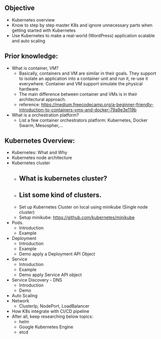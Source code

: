 ## Objective
- Kubernetes overview
- Know to step by step master K8s and ignore unnecessary parts when getting started with Kubernetes
- Use Kubernetes to make a real-world (WordPress) application scalable and auto scaling
## Prior knowledge:
- What is container, VM?
    - Basically, containers and VM are similar in their goals. They support to isolate an application into a container unit and run it, re-use it everywhere. Container and VM support simulate the physical hardware.
    - The main difference between container and VMs is in their architectural approach.
    - reference: https://medium.freecodecamp.org/a-beginner-friendly-introduction-to-containers-vms-and-docker-79a9e3e119b    
- What is a orchestration platform? 
    - List a few container orchestrators platform: Kubernetes, Docker Swarm, Mesospher,...
## Kubernetes Overview:
- Kubernetes: What and Why
- Kubernetes node architecture
- Kubernetes cluster
    - What is kubernetes cluster?
        - 
    - List some kind of clusters.
        - 
    - Set up Kubernetes Cluster on local using minikube (Single node cluster)
    - Setup minikube: https://github.com/kubernetes/minikube        
- Pods.
    -  Introduction
    -  Example
- Deployment
    - Introduction
    - Example
    - Demo apply a Deployment API Object
- Service 
    -  Introduction
    -  Example
    -  Demo apply Service API object
-  Service Discovery - DNS
    -   Introduction
    -   Demo
- Auto Scaling
- Network
    - ClusterIp, NodePort, LoadBalancer
- How K8s integrate with CI/CD pipeline
- After all, keep researching below topics:
    -   helm
    -   Google Kubernetes Engine
    -   etcd